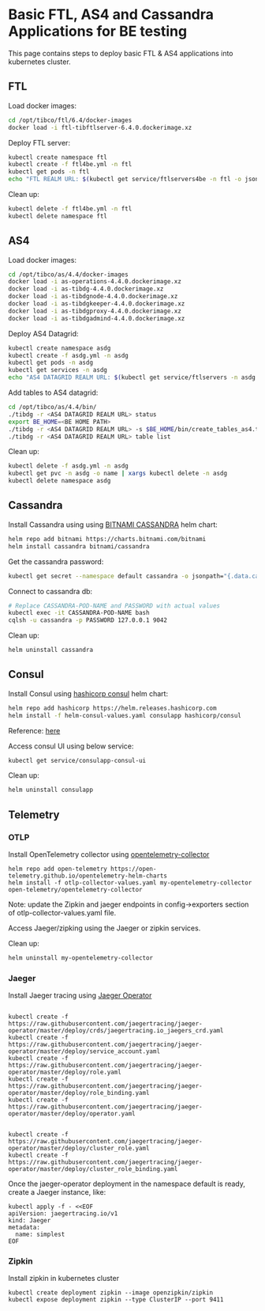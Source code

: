 # Basic FTL, AS4 and Cassandra Applications for BE testing
This page contains steps to deploy basic FTL & AS4 applications into kubernetes cluster.

## FTL
Load docker images:
```sh
cd /opt/tibco/ftl/6.4/docker-images
docker load -i ftl-tibftlserver-6.4.0.dockerimage.xz
```

Deploy FTL server:
```sh
kubectl create namespace ftl
kubectl create -f ftl4be.yml -n ftl
kubectl get pods -n ftl
echo "FTL REALM URL: $(kubectl get service/ftlservers4be -n ftl -o jsonpath='{.status.loadBalancer.ingress[0].ip}'):8585"
```

Clean up:
```sh
kubectl delete -f ftl4be.yml -n ftl
kubectl delete namespace ftl
```

## AS4
Load docker images:
```sh
cd /opt/tibco/as/4.4/docker-images
docker load -i as-operations-4.4.0.dockerimage.xz
docker load -i as-tibdg-4.4.0.dockerimage.xz
docker load -i as-tibdgnode-4.4.0.dockerimage.xz
docker load -i as-tibdgkeeper-4.4.0.dockerimage.xz
docker load -i as-tibdgproxy-4.4.0.dockerimage.xz
docker load -i as-tibdgadmind-4.4.0.dockerimage.xz
```

Deploy AS4 Datagrid:
```sh
kubectl create namespace asdg
kubectl create -f asdg.yml -n asdg
kubectl get pods -n asdg
kubectl get services -n asdg
echo "AS4 DATAGRID REALM URL: $(kubectl get service/ftlservers -n asdg -o jsonpath='{.status.loadBalancer.ingress[0].ip}'):30080"
```

Add tables to AS4 datagrid:
```sh
cd /opt/tibco/as/4.4/bin/
./tibdg -r <AS4 DATAGRID REALM URL> status
export BE_HOME=<BE HOME PATH>
./tibdg -r <AS4 DATAGRID REALM URL> -s $BE_HOME/bin/create_tables_as4.tibdg
./tibdg -r <AS4 DATAGRID REALM URL> table list
```

Clean up:
```sh
kubectl delete -f asdg.yml -n asdg
kubectl get pvc -n asdg -o name | xargs kubectl delete -n asdg
kubectl delete namespace asdg
```

## Cassandra

Install Cassandra using using [BITNAMI CASSANDRA](https://bitnami.com/stack/cassandra/helm) helm chart:
```sh
helm repo add bitnami https://charts.bitnami.com/bitnami
helm install cassandra bitnami/cassandra
```

Get the cassandra password:
```sh
kubectl get secret --namespace default cassandra -o jsonpath="{.data.cassandra-password}" | base64 --decode
```

Connect to cassandra db:
```sh
# Replace CASSANDRA-POD-NAME and PASSWORD with actual values
kubectl exec -it CASSANDRA-POD-NAME bash
cqlsh -u cassandra -p PASSWORD 127.0.0.1 9042
```

Clean up:
```sh
helm uninstall cassandra
```

## Consul

Install Consul using [hashicorp consul](https://github.com/hashicorp/consul-helm) helm chart:

```sh
helm repo add hashicorp https://helm.releases.hashicorp.com
helm install -f helm-consul-values.yaml consulapp hashicorp/consul
```

Reference: [here](https://learn.hashicorp.com/tutorials/consul/kubernetes-minikube?in=consul/kubernetes)

Access consul UI using below service:
```sh
kubectl get service/consulapp-consul-ui
```

Clean up:
```sh
helm uninstall consulapp
```
## Telemetry

### OTLP

Install OpenTelemetry collector using [opentelemetry-collector](https://github.com/open-telemetry/opentelemetry-helm-charts/tree/main/charts/opentelemetry-collector) 

```
helm repo add open-telemetry https://open-telemetry.github.io/opentelemetry-helm-charts
helm install -f otlp-collector-values.yaml my-opentelemetry-collector open-telemetry/opentelemetry-collector
```

Note: update the Zipkin and jaeger endpoints in config->exporters section of otlp-collector-values.yaml file.

Access Jaeger/zipking using the Jaeger or zipkin services.

Clean up:
```sh
helm uninstall my-opentelemetry-collector
```


### Jaeger

Install Jaeger tracing using [Jaeger Operator](https://github.com/jaegertracing/jaeger-operator)

```

kubectl create -f https://raw.githubusercontent.com/jaegertracing/jaeger-operator/master/deploy/crds/jaegertracing.io_jaegers_crd.yaml
kubectl create -f https://raw.githubusercontent.com/jaegertracing/jaeger-operator/master/deploy/service_account.yaml
kubectl create -f https://raw.githubusercontent.com/jaegertracing/jaeger-operator/master/deploy/role.yaml
kubectl create -f https://raw.githubusercontent.com/jaegertracing/jaeger-operator/master/deploy/role_binding.yaml
kubectl create -f https://raw.githubusercontent.com/jaegertracing/jaeger-operator/master/deploy/operator.yaml


kubectl create -f https://raw.githubusercontent.com/jaegertracing/jaeger-operator/master/deploy/cluster_role.yaml
kubectl create -f https://raw.githubusercontent.com/jaegertracing/jaeger-operator/master/deploy/cluster_role_binding.yaml

```
Once the jaeger-operator deployment in the namespace default is ready, create a Jaeger instance, like:

```
kubectl apply -f - <<EOF
apiVersion: jaegertracing.io/v1
kind: Jaeger
metadata:
  name: simplest
EOF
```


### Zipkin


Install zipkin in kubernetes cluster

```
kubectl create deployment zipkin --image openzipkin/zipkin
kubectl expose deployment zipkin --type ClusterIP --port 9411
```
